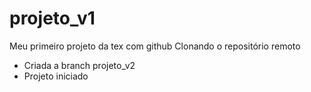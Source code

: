 # projeto_v1
Meu primeiro projeto da tex com github
Clonando o repositório remoto

- Criada a branch projeto_v2
- Projeto iniciado